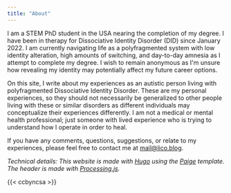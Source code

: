 ```yaml
---
title: "About"
---
```

I am a STEM PhD student in the USA nearing the completion of my degree.
I have been in therapy for Dissociative Identity Disorder (DID) since January 2022.
I am currently navigating life as a polyfragmented system with low identity alteration, high amounts of switching, and day-to-day amnesia as I attempt to complete my degree. 
I wish to remain anonymous as I'm unsure how revealing my identity may potentially affect my future career options.


On this site, I write about my experiences as an autistic person living with polyfragmented Dissociative Identity Disorder. 
These are my personal experiences, so they should not necessarily be generalized to other people living with these or similar disorders as different individuals may conceptualize their experiences differently.
I am not a medical or mental health professional; just someone with lived experience who is trying to understand how I operate in order to heal.

If you have any comments, questions, suggestions, or relate to my experiences, please feel free to contact me at <a href="mailto:mail@lico.blog">mail@lico.blog</a>.



_Technical details: This website is made with [Hugo](https://gohugo.io/) using the [Paige](https://github.com/willfaught/paige) template. The header is made with [Processing.js](https://github.com/processing-js/processing-js)._

{{< ccbyncsa >}}


<!--
and I may use language or descriptions that other people living with these or similar disorders do not relate to.
Conversely, others living without similar disorders may relate to my experiences, as they're only human, after all.
I am not a medical or mental health professional; just someone with lived experience who is trying to understand how I operate in order to heal.

-->
